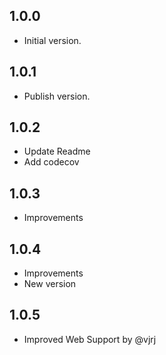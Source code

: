 ## 1.0.0
- Initial version.

## 1.0.1
- Publish version.

## 1.0.2
- Update Readme
- Add codecov

## 1.0.3
- Improvements

## 1.0.4
- Improvements
- New version

## 1.0.5
- Improved Web Support by @vjrj